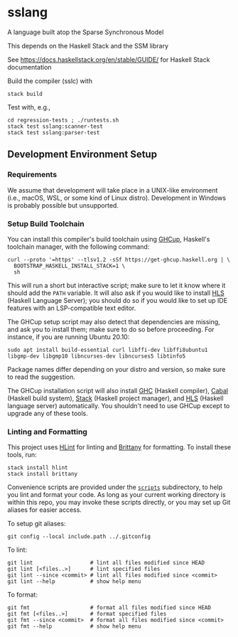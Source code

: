 # sslang

A language built atop the Sparse Synchronous Model

This depends on the Haskell Stack and the SSM library

See <https://docs.haskellstack.org/en/stable/GUIDE/> for Haskell Stack
documentation

Build the compiler (sslc) with

````
stack build
````

Test with, e.g.,

````
cd regression-tests ; ./runtests.sh
stack test sslang:scanner-test
stack test sslang:parser-test
````

## Development Environment Setup

### Requirements

We assume that development will take place in a UNIX-like environment (i.e., macOS, WSL, or some kind of Linux distro). Development in Windows is probably possible but unsupported.

### Setup Build Toolchain

You can install this compiler's build toolchain using [GHCup][ghcup], Haskell's toolchain manager, with the following command:

```
curl --proto '=https' --tlsv1.2 -sSf https://get-ghcup.haskell.org | \
  BOOTSTRAP_HASKELL_INSTALL_STACK=1 \
  sh
```

This will run a short but interactive script; make sure to let it know where it should add the `PATH` variable. It will also ask if you would like to install [HLS][hls] (Haskell Language Server); you should do so if you would like to set up IDE features with an LSP-compatible text editor.

The GHCup setup script may also detect that dependencies are missing, and ask you to install them; make sure to do so before proceeding. For instance, if you are running Ubuntu 20.10:

```
sudo apt install build-essential curl libffi-dev libffi8ubuntu1 libgmp-dev libgmp10 libncurses-dev libncurses5 libtinfo5
```

Package names differ depending on your distro and version, so make sure to read the suggestion.

The GHCup installation script will also install [GHC][ghc] (Haskell compiler), [Cabal][cabal] (Haskell build system), [Stack][stack] (Haskell project manager), and [HLS][hls] (Haskell language server) automatically. You shouldn't need to use GHCup except to upgrade any of these tools.

[haskell]: https://www.haskell.org/
[ghc]: https://www.haskell.org/ghc/
[cabal]: https://www.haskell.org/cabal/
[stack]: https://docs.haskellstack.org/en/stable/GUIDE/
[hls]: https://github.com/haskell/haskell-language-server
[ghcup]: https://www.haskell.org/ghcup/

### Linting and Formatting

This project uses [HLint][hlint] for linting and [Brittany][brittany] for formatting. To install these tools, run:

```
stack install hlint
stack install brittany
```

[hlint]: https://hackage.haskell.org/package/hlint
[brittany]: https://hackage.haskell.org/package/brittany

Convenience scripts are provided under the [`scripts`](./scripts/) subdirectory, to help you lint and format your code. As long as your current working directory is within this repo, you may invoke these scripts directly,
or you may set up Git aliases for easier access.

To setup git aliases:

```
git config --local include.path ../.gitconfig
```

To lint:

```
git lint                  # lint all files modified since HEAD
git lint [<files..>]      # lint specified files
git lint --since <commit> # lint all files modified since <commit>
git lint --help           # show help menu
```

To format:

```
git fmt                   # format all files modified since HEAD
git fmt [<files..>]       # format specified files
git fmt --since <commit>  # format all files modified since <commit>
git fmt --help            # show help menu
```
